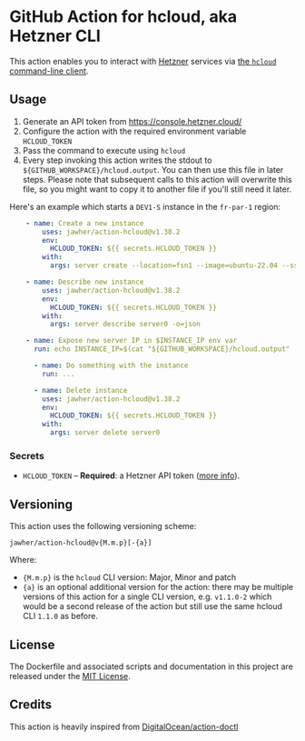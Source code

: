 # GitHub Action for hcloud, aka Hetzner CLI

This action enables you to interact with [Hetzner](https://www.hetzner.com/) services via [the `hcloud` command-line client](https://github.com/hetznercloud/cli/).

## Usage

1. Generate an API token from https://console.hetzner.cloud/
2. Configure the action with the required environment variable `HCLOUD_TOKEN`
2. Pass the command to execute using `hcloud`
3. Every step invoking this action writes the stdout to `${GITHUB_WORKSPACE}/hcloud.output`. You can then use this file in later steps. Please note that subsequent calls to this action will overwrite this file, so you might want to copy it to another file if you'll still need it later.

Here's an example which starts a `DEV1-S` instance in the `fr-par-1` region:

```yaml
    - name: Create a new instance
        uses: jawher/action-hcloud@v1.38.2
        env:
          HCLOUD_TOKEN: ${{ secrets.HCLOUD_TOKEN }}
        with:
          args: server create --location=fsn1 --image=ubuntu-22.04 --ssh-key=mine --type=cx11 --name=server0

    - name: Describe new instance
        uses: jawher/action-hcloud@v1.38.2
        env:
          HCLOUD_TOKEN: ${{ secrets.HCLOUD_TOKEN }}
        with:
          args: server describe server0 -o=json

    - name: Expose new server IP in $INSTANCE_IP env var
      run: echo INSTANCE_IP=$(cat "${GITHUB_WORKSPACE}/hcloud.output" | jq -er '.public_net.ipv4.ip') >> $GITHUB_ENV

      - name: Do something with the instance
        run: ...

      - name: Delete instance
        uses: jawher/action-hcloud@v1.38.2
        env:
          HCLOUD_TOKEN: ${{ secrets.HCLOUD_TOKEN }}
        with:
          args: server delete server0
```

### Secrets

- `HCLOUD_TOKEN` – **Required**: a Hetzner API token ([more info](https://docs.hetzner.com/cloud/api/getting-started/generating-api-token/)).

## Versioning

This action uses the following versioning scheme:

```
jawher/action-hcloud@v{M.m.p}[-{a}]
```

Where:

* `{M.m.p}` is the `hcloud` CLI version: Major, Minor and patch
* `{a}` is an optional additional version for the action: there may be multiple versions of this action for a single CLI version, e.g. `v1.1.0-2` which would be a second release of the action but still use the same hcloud CLI `1.1.0` as before.

## License

The Dockerfile and associated scripts and documentation in this project are released under the [MIT License](LICENSE).

## Credits

This action is heavily inspired from [DigitalOcean/action-doctl](https://github.com/digitalocean/action-doctl)
